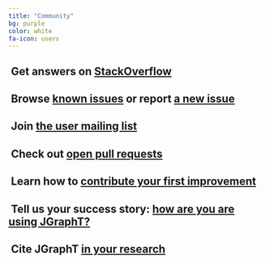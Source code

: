 ```yaml
---
title: "Community"
bg: purple
color: white
fa-icon: users
---
```


## <i class="fa fa-stack-overflow"></i>&nbsp;Get answers on [StackOverflow](https://stackoverflow.com/questions/tagged/jgrapht)

## <i class="fa fa-bug"></i>&nbsp;Browse [known issues](https://github.com/jgrapht/jgrapht/issues) or report [a new issue](https://github.com/jgrapht/jgrapht/wiki/Users:-Getting-Support)

## <i class="fa fa-envelope"></i>&nbsp;Join [the user mailing list](https://sourceforge.net/projects/jgrapht/lists/jgrapht-users)

## <i class="fa fa-tasks"></i>&nbsp;Check out [open pull requests](https://github.com/jgrapht/jgrapht/pulls)

## <i class="fa fa-graduation-cap"></i>&nbsp;Learn how to [contribute your first improvement](https://github.com/jgrapht/jgrapht/wiki/Dev-guide:-Become-a-Contributor)

## <i class="fa fa-trophy"></i>&nbsp;Tell us your success story: [how are you are using JGraphT?](https://github.com/jgrapht/jgrapht/wiki/Users:-Projects-Using-JGraphT)

## <i class="fa fa-flask"></i>&nbsp;Cite JGraphT [in your research](https://github.com/jgrapht/jgrapht/wiki/Users:-How-to-cite-JGraphT)

